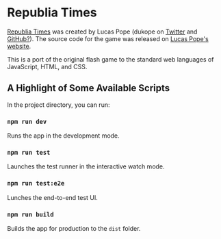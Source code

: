 # Republia Times

[Republia Times](http://dukope.com/#trt) was created by Lucas Pope (dukope on
[Twitter](https://twitter.com/dukope) and [GitHub?](https://github.com/dukope)).
The source code for the game was released on
[Lucas Pope's website](http://dukope.com/#trt).

This is a port of the original flash game to the standard web languages of
JavaScript, HTML, and CSS.

## A Highlight of Some Available Scripts

In the project directory, you can run:

### `npm run dev`

Runs the app in the development mode.

### `npm run test`

Launches the test runner in the interactive watch mode.

### `npm run test:e2e`

Lunches the end-to-end test UI.

### `npm run build`

Builds the app for production to the `dist` folder.
